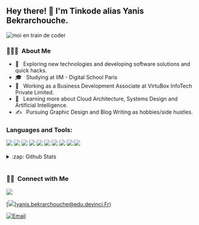 



<h2> Hey there! 👋 I'm Tinkode alias Yanis Bekrarchouche.</h2>

![moi en train de coder](https://user-images.githubusercontent.com/113121371/190073074-02d34b8b-7688-4707-ab07-d9f3b45b76df.gif)


<h3> 👨🏻‍💻 &nbsp;About Me </h3>

- 🤔 &nbsp; Exploring new technologies and developing software solutions and quick hacks.
- 🎓 &nbsp; Studying at IIM - Digital School Paris
- 💼 &nbsp; Working as a Business Development Associate at VirtuBox InfoTech Private Limited.
- 🌱 &nbsp; Learning more about Cloud Architecture, Systems Design and Artificial Intelligence.
- ✍️ &nbsp; Pursuing Graphic Design and Blog Writing as hobbies/side hustles.

### Languages and Tools:
<div display="flex">
  <img src="https://img.shields.io/badge/html5%20-%23E34F26.svg?&style=for-the-badge&logo=html5&logoColor=white">
  <img src="https://img.shields.io/badge/css3%20-%231572B6.svg?&style=for-the-badge&logo=css3&logoColor=white">
  <img src="https://img.shields.io/badge/PHP-777BB4?style=for-the-badge&logo=php&logoColor=white">
  <img src="https://img.shields.io/badge/python%20-%2314354C.svg?&style=for-the-badge&logo=python&logoColor=white">
  <img src="https://img.shields.io/badge/c%20-%2300599C.svg?&style=for-the-badge&logo=c&logoColor=white">
  <img src="https://img.shields.io/badge/JavaScript-323330?style=for-the-badge&logo=javascript&logoColor=F7DF1E">
  <img src="https://img.shields.io/badge/git%20-%23F05033.svg?&style=for-the-badge&logo=git&logoColor=white"/>
  <img src="https://img.shields.io/badge/github%20-%23121011.svg?&style=for-the-badge&logo=github&logoColor=white"/>
  <img src="https://img.shields.io/badge/figma%20-%23F24E1E.svg?&style=for-the-badge&logo=figma&logoColor=white"/>
  <img src="https://img.shields.io/badge/C%2B%2B-00599C?style=for-the-badge&logo=c%2B%2B&logoColor=white" />
</div>
<br/>

<details>
  <summary>:zap: Github Stats</summary>
  <img src="https://github-readme-stats.vercel.app/api?username=tinkode92&&show_icons=true&title_color=222222&icon_color=03A87C&text_color=333333&bg_color=ffffff">
</details>

<br/>

<h3> 🤝🏻 &nbsp;Connect with Me </h3>

[<img src="https://img.shields.io/badge/linkedin-%230077B5.svg?&style=for-the-badge&logo=linkedin&logoColor=white">](https://www.linkedin.com/in/yanis-b-437280236/)

[<img src="https://img.shields.io/badge/Gmail-D14836?style=for-the-badge&logo=gmail&logoColor=white
">]yanis.bekrarchouche@edu.devinci.Fr)


<a href="mailto:yanis.bekrarchouche@edu.devinci.fr"><img alt="Email" src="https://img.shields.io/badge/Email-yanis.bekrarchouche@edu.devinci.fr-blue?style=flat-square&logo=gmail"></a>
</p>

